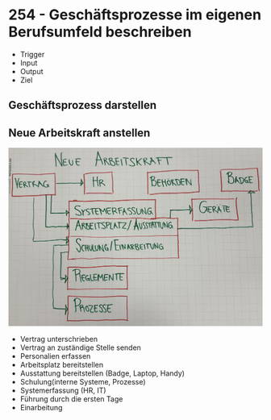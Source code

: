 # 254 - Geschäftsprozesse im eigenen Berufsumfeld beschreiben

- Trigger
- Input
- Output
- Ziel


## Geschäftsprozess darstellen 
## Neue Arbeitskraft anstellen
![Neue Arbeitskraft](./image/M254_Arbeitskraft.jpg)


- Vertrag unterschrieben
- Vertrag an zuständige Stelle senden
- Personalien erfassen
- Arbeitsplatz bereitstellen
- Ausstattung bereitstellen (Badge, Laptop, Handy)
- Schulung(interne Systeme, Prozesse)
- Systemerfassung (HR, IT)
- Führung durch die ersten Tage
- Einarbeitung

